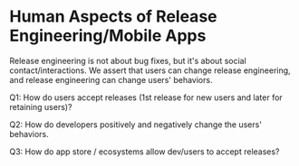 # Human Aspects of Release Engineering/Mobile Apps

Release engineering is not about bug fixes, but it's about social contact/interactions.
We assert that users can change release engineering, and release engineering can change users' behaviors.

Q1: How do users accept releases (1st release for new users and later for retaining users)?

Q2: How do developers positively and negatively change the users' behaviors.

Q3: How do app store / ecosystems allow dev/users to accept releases?